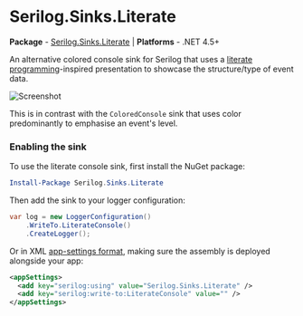 # Serilog.Sinks.Literate

**Package** - [Serilog.Sinks.Literate](http://nuget.org/packages/serilog.sinks.literate) | **Platforms** - .NET 4.5+

An alternative colored console sink for Serilog that uses a [literate programming](http://en.wikipedia.org/wiki/Literate_programming)-inspired presentation to showcase the structure/type of event data.

![Screenshot](https://raw.githubusercontent.com/serilog/serilog-sinks-literate/master/assets/Screenshot.png)

This is in contrast with the `ColoredConsole` sink that uses color predominantly to emphasise an event's level.

### Enabling the sink

To use the literate console sink, first install the NuGet package:

```powershell
Install-Package Serilog.Sinks.Literate
```

Then add the sink to your logger configuration:

```csharp
var log = new LoggerConfiguration()
    .WriteTo.LiterateConsole()
    .CreateLogger();
```

Or in XML [app-settings format](https://github.com/serilog/serilog/wiki/AppSettings), making sure the assembly is deployed alongside your app:

```xml
<appSettings>
  <add key="serilog:using" value="Serilog.Sinks.Literate" />
  <add key="serilog:write-to:LiterateConsole" value="" />
</appSettings>
```
